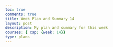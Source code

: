 ```yaml
---
toc: true
comments: true
title: Week Plan and Summary 14
layout: post
description: My plan and summary for this week
courses: { csp: {week: 14}}
type: plans
---
```

